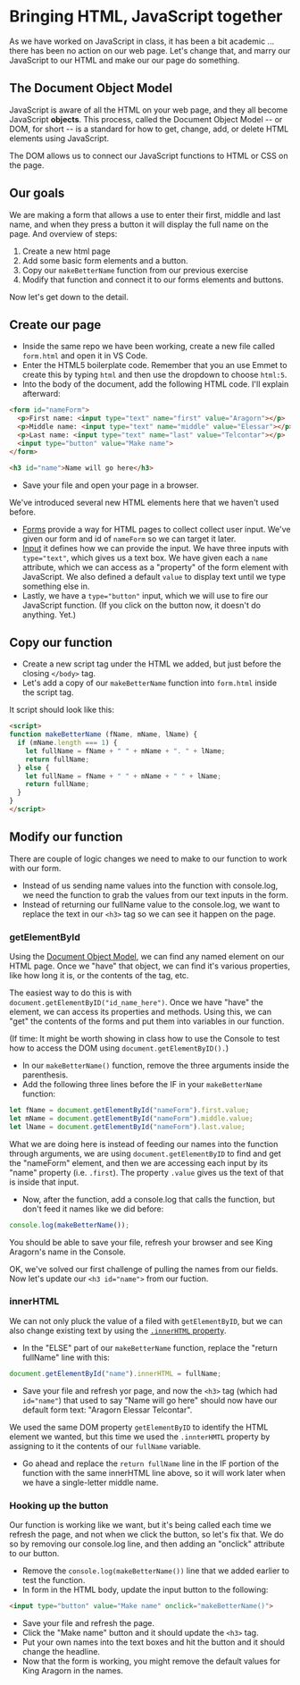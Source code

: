# Bringing HTML, JavaScript together

As we have worked on JavaScript in class, it has been a bit academic ... there has been no action on our web page. Let's change that, and marry our JavaScript to our HTML and make our our page do something.

## The Document Object Model

JavaScript is aware of all the HTML on your web page, and they all become JavaScript **objects**. This process, called the Document Object Model -- or DOM, for short -- is a standard for how to get, change, add, or delete HTML elements using JavaScript.

The DOM allows us to connect our JavaScript functions to HTML or CSS on the page.

## Our goals

We are making a form that allows a use to enter their first, middle and last name, and when they press a button it will display the full name on the page. And overview of steps:

1. Create a new html page
2. Add some basic form elements and a button.
3. Copy our `makeBetterName` function from our previous exercise
4. Modify that function and connect it to our forms elements and buttons.

Now let's get down to the detail.

## Create our page

- Inside the same repo we have been working, create a new file called `form.html` and open it in VS Code.
- Enter the HTML5 boilerplate code. Remember that you an use Emmet to create this by typing `html` and then use the dropdown to choose `html:5`.
- Into the body of the document, add the following HTML code. I'll explain afterward:

```html
<form id="nameForm">
  <p>First name: <input type="text" name="first" value="Aragorn"></p>
  <p>Middle name: <input type="text" name="middle" value="Elessar"></p>
  <p>Last name: <input type="text" name="last" value="Telcontar"></p>
  <input type="button" value="Make name">
</form> 

<h3 id="name">Name will go here</h3>
```

- Save your file and open your page in a browser.

We've introduced several new HTML elements here that we haven't used before.

- [Forms](https://www.w3schools.com/html/html_form_elements.asp) provide a way for HTML pages to collect collect user input. We've given our form and id of `nameForm` so we can target it later.
- [Input](https://www.w3schools.com/html/html_form_input_types.asp) it defines how we can provide the input. We have three inputs with `type="text"`, which gives us a text box. We have given each a `name` attribute, which we can access as a "property" of the form element with JavaScript. We also defined a default `value` to display text until we type something else in.
- Lastly, we have a `type="button"` input, which we will use to fire our JavaScript function. (If you click on the button now, it doesn't do anything. Yet.)

## Copy our function

- Create a new script tag under the HTML we added, but just before the closing `</body>` tag.
- Let's add a copy of our `makeBetterName` function into `form.html` inside the script tag.

It script should look like this:

```html
<script>
function makeBetterName (fName, mName, lName) {
  if (mName.length === 1) {
    let fullName = fName + " " + mName + ". " + lName;
    return fullName;
  } else {
    let fullName = fName + " " + mName + " " + lName;
    return fullName;
  }
}
</script>
```

## Modify our function

There are couple of logic changes we need to make to our function to work with our form.

- Instead of us sending name values into the function with console.log, we need the function to grab the values from our text inputs in the form.
- Instead of returning our fullName value to the console.log, we want to replace the text in our `<h3>` tag so we can see it happen on the page.

### getElementById

Using the [Document Object Model](https://www.w3schools.com/js/js_htmldom_elements.asp), we can find any named element on our HTML page. Once we "have" that object, we can find it's various properties, like how long it is, or the contents of the tag, etc.

The easiest way to do this is with `document.getElementByID("id_name_here")`. Once we have "have" the element, we can access its properties and methods. Using this, we can "get" the contents of the forms and put them into variables in our function.

(If time: It might be worth showing in class how to use the Console to test how to access the DOM using `document.getElementByID().`)

- In our `makeBetterName()` function, remove the three arguments inside the parenthesis.
- Add the following three lines before the IF in your `makeBetterName` function:

```js
let fName = document.getElementById("nameForm").first.value;
let mName = document.getElementById("nameForm").middle.value;
let lName = document.getElementById("nameForm").last.value;
```

What we are doing here is instead of feeding our names into the function through arguments, we are using `document.getElementByID` to find and get the "nameForm" element, and then we are accessing each input by its "name" property (i.e. `.first`). The property `.value` gives us the text of that is inside that input.

- Now, after the function, add a console.log that calls the function, but don't feed it names like we did before:

```js
console.log(makeBetterName());
```

You should be able to save your file, refresh your browser and see King Aragorn's name in the Console.

OK, we've solved our first challenge of pulling the names from our fields. Now let's update our `<h3 id="name">` from our fuction.

### innerHTML

We can not only pluck the value of a filed with `getElementByID`, but we can also change existing text by using the [`.innerHTML` property](https://www.w3schools.com/js/js_htmldom_html.asp).

- In the "ELSE" part of our `makeBetterName` function, replace the "return fullName" line with this:

```js
document.getElementById("name").innerHTML = fullName;
```

- Save your file and refresh yor page, and now the `<h3>` tag (which had `id="name"`) that used to say  "Name will go here" should now have our default form text: "Aragorn Elessar Telcontar".

We used the same DOM property `getElementByID` to identify the HTML element we wanted, but this time we used the `.innterHMTL` property by assigning to it the contents of our `fullName` variable.

- Go ahead and replace the `return fullName` line in the IF portion of the function with the same innerHTML line above, so it will work later when we have a single-letter middle name.

### Hooking up the button

Our function is working like we want, but it's being called each time we refresh the page, and not when we click the button, so let's fix that. We do so by removing our console.log line, and then adding an "onclick" attribute to our button.

- Remove the `console.log(makeBetterName())` line that we added earlier to test the function.
- In form in the HTML body, update the input button to the following:

```html
<input type="button" value="Make name" onclick="makeBetterName()">
```

- Save your file and refresh the page.
- Click the "Make name" button and it should update the `<h3>` tag.
- Put your own names into the text boxes and hit the button and it should change the headline.
- Now that the form is working, you might remove the default values for King Aragorn in the names.
